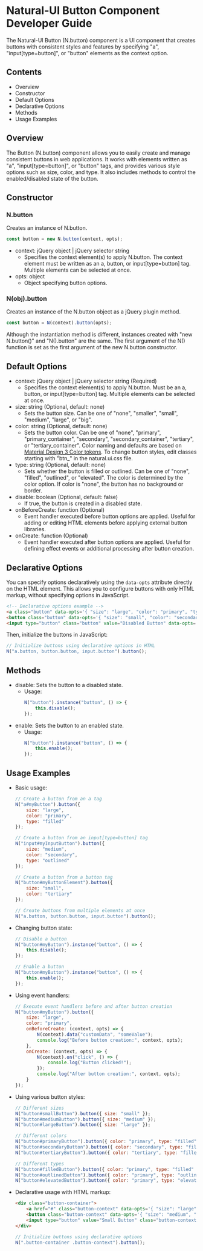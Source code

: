 # Natural-UI Button Component Developer Guide

The Natural-UI Button (N.button) component is a UI component that creates buttons with consistent styles and features by specifying "a", "input[type=button]", or "button" elements as the context option.

## Contents

- Overview
- Constructor
- Default Options
- Declarative Options
- Methods
- Usage Examples

## Overview

The Button (N.button) component allows you to easily create and manage consistent buttons in web applications. It works with elements written as "a", "input[type=button]", or "button" tags, and provides various style options such as size, color, and type. It also includes methods to control the enabled/disabled state of the button.

## Constructor

### N.button

Creates an instance of N.button.

```javascript
const button = new N.button(context, opts);
```

- context: jQuery object | jQuery selector string
  - Specifies the context element(s) to apply N.button. The context element must be written as an a, button, or input[type=button] tag. Multiple elements can be selected at once.
- opts: object
  - Object specifying button options.

### N(obj).button

Creates an instance of the N.button object as a jQuery plugin method.

```javascript
const button = N(context).button(opts);
```

Although the instantiation method is different, instances created with "new N.button()" and "N().button" are the same. The first argument of the N() function is set as the first argument of the new N.button constructor.

## Default Options

- context: jQuery object | jQuery selector string (Required)
  - Specifies the context element(s) to apply N.button. Must be an a, button, or input[type=button] tag. Multiple elements can be selected at once.
- size: string (Optional, default: none)
  - Sets the button size. Can be one of "none", "smaller", "small", "medium", "large", or "big".
- color: string (Optional, default: none)
  - Sets the button color. Can be one of "none", "primary", "primary_container", "secondary", "secondary_container", "tertiary", or "tertiary_container". Color naming and defaults are based on [Material Design 3 Color tokens](https://m3.material.io/foundations/design-tokens/overview). To change button styles, edit classes starting with "btn_" in the natural.ui.css file.
- type: string (Optional, default: none)
  - Sets whether the button is filled or outlined. Can be one of "none", "filled", "outlined", or "elevated". The color is determined by the color option. If color is "none", the button has no background or border.
- disable: boolean (Optional, default: false)
  - If true, the button is created in a disabled state.
- onBeforeCreate: function (Optional)
  - Event handler executed before button options are applied. Useful for adding or editing HTML elements before applying external button libraries.
- onCreate: function (Optional)
  - Event handler executed after button options are applied. Useful for defining effect events or additional processing after button creation.

## Declarative Options

You can specify options declaratively using the `data-opts` attribute directly on the HTML element. This allows you to configure buttons with only HTML markup, without specifying options in JavaScript.

```html
<!-- Declarative options example -->
<a class="button" data-opts='{ "size": "large", "color": "primary", "type": "filled" }'>Large Button</a>
<button class="button" data-opts='{ "size": "small", "color": "secondary", "type": "outlined" }'>Small Button</button>
<input type="button" class="button" value="Disabled Button" data-opts='{ "disable": true }'>
```

Then, initialize the buttons in JavaScript:

```javascript
// Initialize buttons using declarative options in HTML
N("a.button, button.button, input.button").button();
```

## Methods

- disable: Sets the button to a disabled state.
  - Usage:
    ```javascript
    N("button").instance("button", () => {
        this.disable();
    });
    ```
- enable: Sets the button to an enabled state.
  - Usage:
    ```javascript
    N("button").instance("button", () => {
        this.enable();
    });
    ```

## Usage Examples

- Basic usage:
  ```javascript
  // Create a button from an a tag
  N("a#myButton").button({
      size: "large",
      color: "primary",
      type: "filled"
  });

  // Create a button from an input[type=button] tag
  N("input#myInputButton").button({
      size: "medium",
      color: "secondary",
      type: "outlined"
  });

  // Create a button from a button tag
  N("button#myButtonElement").button({
      size: "small",
      color: "tertiary"
  });

  // Create buttons from multiple elements at once
  N("a.button, button.button, input.button").button();
  ```

- Changing button state:
  ```javascript
  // Disable a button
  N("button#myButton").instance("button", () => {
      this.disable();
  });

  // Enable a button
  N("button#myButton").instance("button", () => {
      this.enable();
  });
  ```

- Using event handlers:
  ```javascript
  // Execute event handlers before and after button creation
  N("button#myButton").button({
      size: "large",
      color: "primary",
      onBeforeCreate: (context, opts) => {
          N(context).data("customData", "someValue");
          console.log("Before button creation:", context, opts);
      },
      onCreate: (context, opts) => {
          N(context).on("click", () => {
              console.log("Button clicked!");
          });
          console.log("After button creation:", context, opts);
      }
  });
  ```

- Using various button styles:
  ```javascript
  // Different sizes
  N("button#smallButton").button({ size: "small" });
  N("button#mediumButton").button({ size: "medium" });
  N("button#largeButton").button({ size: "large" });

  // Different colors
  N("button#primaryButton").button({ color: "primary", type: "filled" });
  N("button#secondaryButton").button({ color: "secondary", type: "filled" });
  N("button#tertiaryButton").button({ color: "tertiary", type: "filled" });

  // Different types
  N("button#filledButton").button({ color: "primary", type: "filled" });
  N("button#outlinedButton").button({ color: "primary", type: "outlined" });
  N("button#elevatedButton").button({ color: "primary", type: "elevated" });
  ```

- Declarative usage with HTML markup:
  ```html
  <div class="button-container">
      <a href="#" class="button-context" data-opts='{ "size": "large", "color": "primary", "type": "filled" }'>Large Button</a>
      <button class="button-context" data-opts='{ "size": "medium", "color": "secondary", "type": "outlined" }'>Medium Button</button>
      <input type="button" value="Small Button" class="button-context" data-opts='{ "size": "small", "color": "tertiary", "type": "elevated" }'>
  </div>
  ```
  ```javascript
  // Initialize buttons using declarative options
  N(".button-container .button-context").button();
  ```
